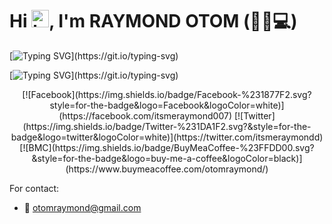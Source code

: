 
# Hi <img src="https://user-images.githubusercontent.com/1303154/88677602-1635ba80-d120-11ea-84d8-d263ba5fc3c0.gif" width="28px" alt="hi">, I'm RAYMOND OTOM (🐱‍💻💻)

[![Typing SVG](https://readme-typing-svg.herokuapp.com?font=roboto&color=00eb17&size=30&width=500&lines=FUTURE+COMPUTER+ENGINEER....)](https://git.io/typing-svg)

[![Typing SVG](https://readme-typing-svg.herokuapp.com?font=roboto&color=ff4200&size=20&width=500&lines=Social+Media+Accounts👇👇👇;Reach+me+out!)](https://git.io/typing-svg)


<p align ="center">
[![Facebook](https://img.shields.io/badge/Facebook-%231877F2.svg?style=for-the-badge&logo=Facebook&logoColor=white)](https://facebook.com/itsmeraymond007) [![Twitter](https://img.shields.io/badge/Twitter-%231DA1F2.svg?&style=for-the-badge&logo=twitter&logoColor=white)](https://twitter.com/itsmeraymondd) [![BMC](https://img.shields.io/badge/BuyMeaCoffee-%23FFDD00.svg?&style=for-the-badge&logo=buy-me-a-coffee&logoColor=black)](https://www.buymeacoffee.com/otomraymond/)

For contact:
- :email: otomraymond@gmail.com
